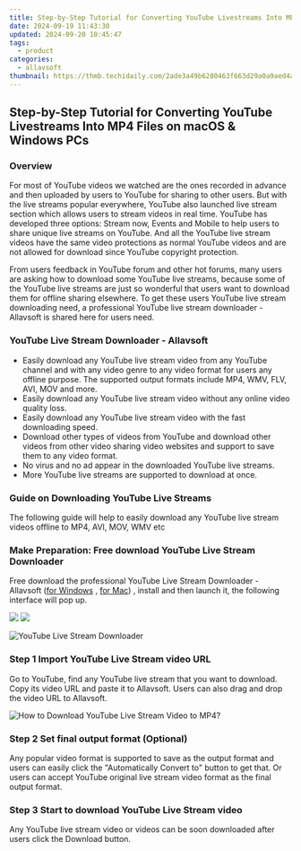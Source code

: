 ```yaml
---
title: Step-by-Step Tutorial for Converting YouTube Livestreams Into MP4 Files on macOS & Windows PCs
date: 2024-09-19 11:43:30
updated: 2024-09-20 10:45:47
tags:
  - product
categories:
  - allavsoft
thumbnail: https://thmb.techidaily.com/2ade3a49b6280463f663d29a0a9aed4a110f8560d1f316c09a570158c78fc956.jpg
---
```


## Step-by-Step Tutorial for Converting YouTube Livestreams Into MP4 Files on macOS & Windows PCs

### Overview

For most of YouTube videos we watched are the ones recorded in advance and then uploaded by users to YouTube for sharing to other users. But with the live streams popular everywhere, YouTube also launched live stream section which allows users to stream videos in real time. YouTube has developed three options: Stream now, Events and Mobile to help users to share unique live streams on YouTube. And all the YouTube live stream videos have the same video protections as normal YouTube videos and are not allowed for download since YouTube copyright protection.

From users feedback in YouTube forum and other hot forums, many users are asking how to download some YouTube live streams, because some of the YouTube live streams are just so wonderful that users want to download them for offline sharing elsewhere. To get these users YouTube live stream downloading need, a professional YouTube live stream downloader - Allavsoft is shared here for users need.

### YouTube Live Stream Downloader - Allavsoft

* Easily download any YouTube live stream video from any YouTube channel and with any video genre to any video format for users any offline purpose. The supported output formats include MP4, WMV, FLV, AVI, MOV and more.
* Easily download any YouTube live stream video without any online video quality loss.
* Easily download any YouTube live stream video with the fast downloading speed.
* Download other types of videos from YouTube and download other videos from other video sharing video websites and support to save them to any video format.
* No virus and no ad appear in the downloaded YouTube live streams.
* More YouTube live streams are supported to download at once.

### Guide on Downloading YouTube Live Streams

The following guide will help to easily download any YouTube live stream videos offline to MP4, AVI, MOV, WMV etc

### Make Preparation: Free download YouTube Live Stream Downloader

Free download the professional YouTube Live Stream Downloader - Allavsoft ([for Windows](https://tools.techidaily.com/allavsoft/products/) , [for Mac](https://tools.techidaily.com/allavsoft/products/)) , install and then launch it, the following interface will pop up.

[![](https://www.allavsoft.com/how-to/../images/how-to/free-download-win.jpg)](https://tools.techidaily.com/allavsoft/products/) [![](https://www.allavsoft.com/how-to/../images/how-to/free-download-mac.jpg)](https://tools.techidaily.com/allavsoft/products/)

![YouTube Live Stream Downloader](https://www.allavsoft.com/how-to/../images/allavsoft/screen-shot-600.jpg)

### Step 1 Import YouTube Live Stream video URL

Go to YouTube, find any YouTube live stream that you want to download. Copy its video URL and paste it to Allavsoft. Users can also drag and drop the video URL to Allavsoft.

![How to Download YouTube Live Stream Video to MP4?](https://www.allavsoft.com/how-to/../images/how-to/download-rtmp-video/download-rtmp-video.jpg)

### Step 2 Set final output format (Optional)

Any popular video format is supported to save as the output format and users can easily click the "Automatically Convert to" button to get that. Or users can accept YouTube original live stream video format as the final output format.

### Step 3 Start to download YouTube Live Stream video

Any YouTube live stream video or videos can be soon downloaded after users click the Download button.

<ins class="adsbygoogle"
     style="display:block"
     data-ad-format="autorelaxed"
     data-ad-client="ca-pub-7571918770474297"
     data-ad-slot="1223367746"></ins>



<ins class="adsbygoogle"
     style="display:block"
     data-ad-client="ca-pub-7571918770474297"
     data-ad-slot="8358498916"
     data-ad-format="auto"
     data-full-width-responsive="true"></ins>
